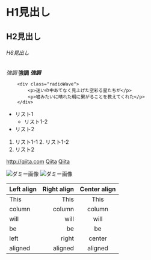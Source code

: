 # H1見出し
## H2見出し
###### H6見出し


*強調*
**強調**
***強調***


```html:sample
    <div class="radioWave">
        <p>迷いの中あてなく見上げた空彩る星たちが</p>
        <p>嘘みたいに晴れた朝に繋がることを教えてくれた</p>
    </div>
```


* リスト1
    * リスト1-2
* リスト2


1. リスト1-1
    2. リスト1-2
3. リスト2


<http://qiita.com>
[Qiita](http://qiita.com)
[Qiita](http://qiita.com "Qiita")


![ダミー画像](http://placehold.it/100)
![ダミー画像](http://placehold.it/100 "ダミー画像")


| Left align | Right align | Center align |
|:-----------|------------:|:------------:|
| This       |        This |     This     |
| column     |      column |    column    |
| will       |        will |     will     |
| be         |          be |      be      |
| left       |       right |    center    |
| aligned    |     aligned |   aligned    |